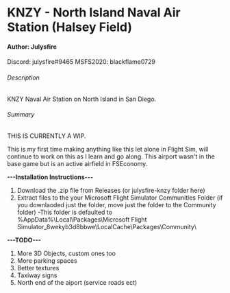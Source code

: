 # KNZY - North Island Naval Air Station (Halsey Field)
#### Author: Julysfire
Discord: julysfire#9465  MSFS2020: blackflame0729

###### Description
KNZY Naval Air Station on North Island in San Diego.

###### Summary
THIS IS CURRENTLY A WIP.

This is my first time making anything like this let alone in Flight Sim, will continue to work on this as I learn and go along.  This airport wasn't in the base game but is an active airfield in FSEconomy.

**---Installation Instructions---**
1. Download the .zip file from Releases (or julysfire-knzy folder here)
2. Extract files to the your Microsoft Flight Simulator Communities Folder (if you downlaoded just the folder, move just the folder to the Community folder)
  -This folder is defaulted to %AppData%\Local\Packages\Microsoft Flight Simulator_8wekyb3d8bbwe\LocalCache\Packages\Community\
   

**---TODO---**
1. More 3D Objects, custom ones too
2. More parking spaces
3. Better textures
4. Taxiway signs
5. North end of the aiport (service roads ect)
